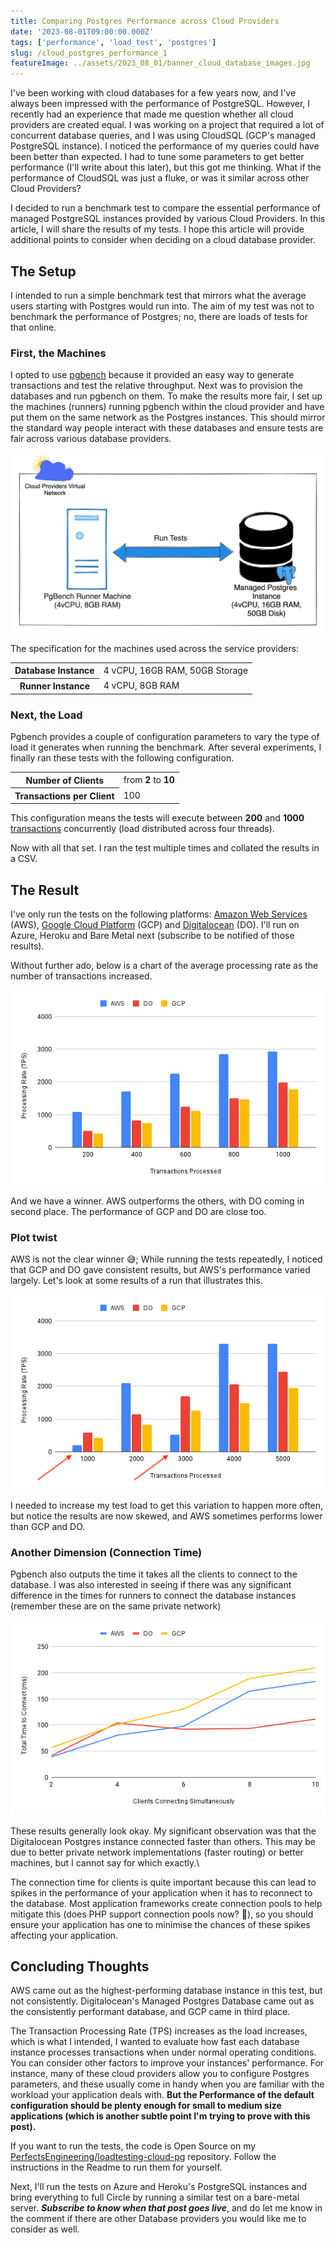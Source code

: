 ```yaml
---
title: Comparing Postgres Performance across Cloud Providers
date: '2023-08-01T09:00:00.000Z'
tags: ['performance', 'load_test', 'postgres']
slug: /cloud_postgres_performance_1
featureImage: ../assets/2023_08_01/banner_cloud_database_images.jpg
---
```


I've been working with cloud databases for a few years now, and I've always been impressed with the performance of PostgreSQL. However, I recently had an experience that made me question whether all cloud providers are created equal. I was working on a project that required a lot of concurrent database queries, and I was using CloudSQL (GCP's managed PostgreSQL instance). I noticed the performance of my queries could have been better than expected.  I had to tune some parameters to get better performance (I'll write about this later), but this got me thinking. What if the performance of CloudSQL was just a fluke, or was it similar across other Cloud Providers? 

I decided to run a benchmark test to compare the essential performance of managed PostgreSQL instances provided by various Cloud Providers. In this article, I will share the results of my tests. I hope this article will provide additional points to consider when deciding on a cloud database provider.

## The Setup
I intended to run a simple benchmark test that mirrors what the average users starting with Postgres would run into. The aim of my test was not to benchmark the performance of Postgres; no, there are loads of tests for that online.

### First, the Machines
I opted to use [pgbench](https://www.postgresql.org/docs/current/pgbench.html) because it provided an easy way to generate transactions and test the relative throughput. Next was to provision the databases and run pgbench on them. To make the results more fair, I set up the machines (runners) running pgbench within the cloud provider and have put them on the same network as the Postgres instances. This should mirror the standard way people interact with these databases and ensure tests are fair across various database providers.

![Load Test Setup](../assets/pg_load_test_setup.png)

The specification for the machines used across the service providers:
<table>
	<tr>
		<th>Database Instance</th>
		<td>4 vCPU, 16GB RAM, 50GB Storage</td>
	</tr>
	<tr>
		<th>Runner Instance</th>
		<td>4 vCPU, 8GB RAM</td>
	</tr>
</table>

### Next, the Load
Pgbench provides a couple of configuration parameters to vary the type of load it generates when running the benchmark. After several experiments, I finally ran these tests with the following configuration.
<table>
	<tr>
		<th>Number of Clients</th>
		<td>from <strong>2</strong> to <strong>10</strong></td>
	</tr>
	<tr>
		<th>Transactions per Client</th>
		<td>100</td>
</table>

This configuration means the tests will execute between **200** and **1000** [transactions](https://www.postgresql.org/docs/current/pgbench.html#:~:text=Notes-,What%20Is%20the%20%E2%80%9CTransaction%E2%80%9D%20Actually%20Performed%20in%20pgbench%3F,-pgbench%20executes%20test) concurrently (load distributed across four threads).

Now with all that set. I ran the test multiple times and collated the results in a CSV.

## The Result
I've only run the tests on the following platforms: [Amazon Web Services](https://aws.amazon.com/) (AWS), [Google Cloud Platform](https://cloud.google.com/) (GCP) and [Digitalocean](https://digitalocean.com/) (DO). I'll run on Azure, Heroku and Bare Metal next (subscribe to be notified of those results).

Without further ado, below is a chart of the average processing rate as the number of transactions increased.

![TPS Result Chart of Performance](../assets/2023_08_01/pg_result_chart_1.png)

And we have a winner. AWS outperforms the others, with DO coming in second place. The performance of GCP and DO are close too.

### Plot twist
AWS is not the clear winner 😅; While running the tests repeatedly, I noticed that GCP and DO gave consistent results, but AWS's performance varied largely. Let's look at some results of a run that illustrates this. 

![TPS Result Chart with AWS Performance Dipps](../assets/2023_08_01/pg_result_chart_2.png)

I needed to increase my test load to get this variation to happen more often, but notice the results are now skewed, and AWS sometimes performs lower than GCP and DO.

### Another Dimension (Connection Time)
Pgbench also outputs the time it takes all the clients to connect to the database.  I was also interested in seeing if there was any significant difference in the times for runners to connect the database instances (remember these are on the same private network)

![Connection Time Result Chart](../assets/2023_08_01/pg_result_chart_3.png)

These results generally look okay. My significant observation was that the Digitalocean Postgres instance connected faster than others. This may be due to better private network implementations (faster routing) or better machines, but I cannot say for which exactly.\ 

The connection time for clients is quite important because this can lead to spikes in the performance of your application when it has to reconnect to the database. Most application frameworks create connection pools to help mitigate this (does PHP support connection pools now? 🫢), so you should ensure your application has one to minimise the chances of these spikes affecting your application.


## Concluding Thoughts
AWS came out as the highest-performing database instance in this test, but not consistently. Digitalocean's Managed Postgres Database came out as the consistently performant database, and GCP came in third place.

The Transaction Processing Rate (TPS) increases as the load increases, which is what I intended, I wanted to evaluate how fast each database instance processes transactions when under normal operating conditions. You can consider other factors to improve your instances' performance. For instance, many of these cloud providers allow you to configure Postgres parameters, and these usually come in handy when you are familiar with the workload your application deals with. **But the Performance of the default configuration should be plenty enough for small to medium size applications (which is another subtle point I'm trying to prove with this post).**

If you want to run the tests, the code is Open Source on my [PerfectsEngineering/loadtesting-cloud-pg](https://github.com/PerfectsEngineering/loadtesting-cloud-pg) repository. Follow the instructions in the Readme to run them for yourself.

Next, I'll run the tests on Azure and Heroku's PostgreSQL instances and bring everything to full Circle by running a similar test on a bare-metal server. ***Subscribe to know when that post goes live***, and do let me know in the comment if there are other Database providers you would like me to consider as well.

